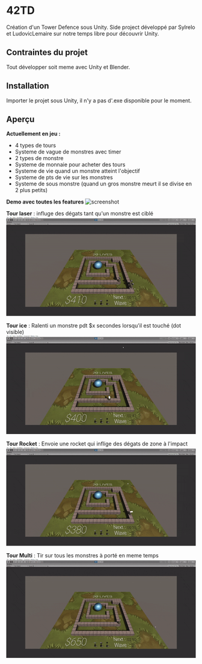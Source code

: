 # 42TD
Création d'un Tower Defence sous Unity. Side project développé par Sylrelo et LudovicLemaire sur notre temps libre pour découvrir Unity.

## Contraintes du projet
Tout développer soit meme avec Unity et Blender.

## Installation
Importer le projet sous Unity, il n'y a pas d'.exe disponible pour le moment.

## Aperçu
**Actuellement en jeu :**
- 4 types de tours
- Systeme de vague de monstres avec timer
- 2 types de monstre
- Systeme de monnaie pour acheter des tours
- Systeme de vie quand un monstre atteint l'objectif
- Systeme de pts de vie sur les monstres
- Systeme de sous monstre (quand un gros monstre meurt il se divise en 2 plus petits)


**Demo avec toutes les features**
![screenshot](https://raw.githubusercontent.com/LudovicLemaire/42TD/master/git_images/whole.gif)

**Tour laser** : influge des dégats tant qu'un monstre est ciblé
![screenshot](https://raw.githubusercontent.com/LudovicLemaire/42TD/master/git_images/laser.gif)

**Tour ice** : Ralenti un monstre pdt $x secondes lorsqu'il est touché (dot visible)
![screenshot](https://raw.githubusercontent.com/LudovicLemaire/42TD/master/git_images/ice.gif)

**Tour Rocket** : Envoie une rocket qui inflige des dégats de zone à l'impact
![screenshot](https://raw.githubusercontent.com/LudovicLemaire/42TD/master/git_images/rocket.gif)

**Tour Multi** : Tir sur tous les monstres à porté en meme temps
![screenshot](https://raw.githubusercontent.com/LudovicLemaire/42TD/master/git_images/multi.gif)
